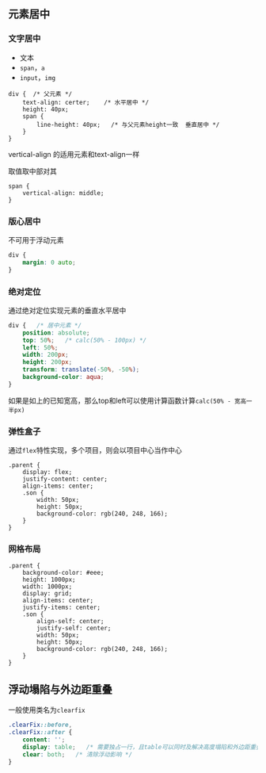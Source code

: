 
## 元素居中

### 文字居中

- 文本
- `span`，`a`
- `input`，`img`

```less
div {  /* 父元素 */
	text-align: certer;    /* 水平居中 */
	height: 40px;
	span {
		line-height: 40px;   /* 与父元素height一致  垂直居中 */
	}
}
```

vertical-align 的适用元素和text-align一样

取值取中部对其

```less
span {
	vertical-align: middle;
}
```


### 版心居中

不可用于浮动元素

```css
div {
	margin: 0 auto;
}
```


### 绝对定位

通过绝对定位实现元素的垂直水平居中

```css
div {   /* 居中元素 */
    position: absolute;  
    top: 50%;   /* calc(50% - 100px) */
    left: 50%;  
    width: 200px;  
    height: 200px;  
    transform: translate(-50%, -50%);  
    background-color: aqua;  
}
```

如果是如上的已知宽高，那么top和left可以使用计算函数计算`calc(50% - 宽高一半px)`

### 弹性盒子

通过`flex`特性实现，多个项目，则会以项目中心当作中心

```less
.parent {
	display: flex;  
	justify-content: center;  
	align-items: center;
	.son {
		width: 50px;  
		height: 50px;  
		background-color: rgb(240, 248, 166);
	}
}
```

### 网格布局

```less
.parent {  
    background-color: #eee;  
    height: 1000px;  
    width: 1000px;  
    display: grid;  
    align-items: center;  
    justify-items: center;  
	.son {  
	    align-self: center;  
	    justify-self: center;  
	    width: 50px;  
	    height: 50px;  
	    background-color: rgb(240, 248, 166);  
	}
}  
```

## 浮动塌陷与外边距重叠

一般使用类名为`clearfix`

```css
.clearFix::before, 
.clearFix::after {
	content: '';   
	display: table;   /* 需要独占一行，且table可以同时及解决高度塌陷和外边距重叠 */
	clear: both;   /* 清除浮动影响 */   
}
```